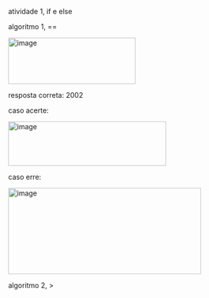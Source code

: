 atividade 1, if e else

algoritmo 1, ==

<img width="258" height="94" alt="image" src="https://github.com/user-attachments/assets/d96e5757-dc13-4bdc-8465-8ec77769b657" />

resposta correta: 2002

caso acerte:

<img width="320" height="90" alt="image" src="https://github.com/user-attachments/assets/b8264445-9d02-4ef0-a72b-26d7d108cfdc" />

caso erre:

<img width="391" height="175" alt="image" src="https://github.com/user-attachments/assets/07c01c90-d2f1-4484-b98f-1bb2df0a9cdc" />

algoritmo 2, >


